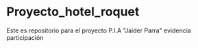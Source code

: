 # Proyecto_hotel_roquet
Este es repositorio para el proyecto P.I.A
"Jaider Parra" evidencia participación 
